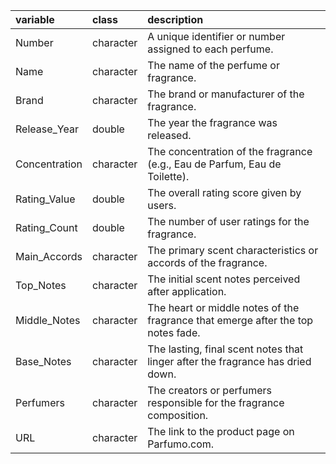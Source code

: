 |variable      |class       |description                                                                      |
|:-------------|:-----------|:--------------------------------------------------------------------------------|
|Number        |character   |A unique identifier or number assigned to each perfume.                          |
|Name          |character   |The name of the perfume or fragrance.                                            |
|Brand         |character   |The brand or manufacturer of the fragrance.                                      |
|Release_Year  |double      |The year the fragrance was released.                                             |
|Concentration |character   |The concentration of the fragrance (e.g., Eau de Parfum, Eau de Toilette).       |
|Rating_Value  |double      |The overall rating score given by users.                                         |
|Rating_Count  |double      |The number of user ratings for the fragrance.                                    |
|Main_Accords  |character   |The primary scent characteristics or accords of the fragrance.                   |
|Top_Notes     |character   |The initial scent notes perceived after application.                             |
|Middle_Notes  |character   |The heart or middle notes of the fragrance that emerge after the top notes fade. |
|Base_Notes    |character   |The lasting, final scent notes that linger after the fragrance has dried down.   |
|Perfumers     |character   |The creators or perfumers responsible for the fragrance composition.             |
|URL           |character   |The link to the product page on Parfumo.com.                                     |
